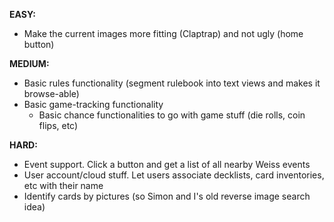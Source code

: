 <b>EASY:</b>
- Make the current images more fitting (Claptrap) and not ugly (home button)

<b>MEDIUM:</b>
- Basic rules functionality (segment rulebook into text views and makes it browse-able)
- Basic game-tracking functionality
	- Basic chance functionalities to go with game stuff (die rolls, coin flips, etc)

<b>HARD:</b>
- Event support. Click a button and get a list of all nearby Weiss events
- User account/cloud stuff. Let users associate decklists, card inventories, etc with their name
- Identify cards by pictures (so Simon and I's old reverse image search idea)
